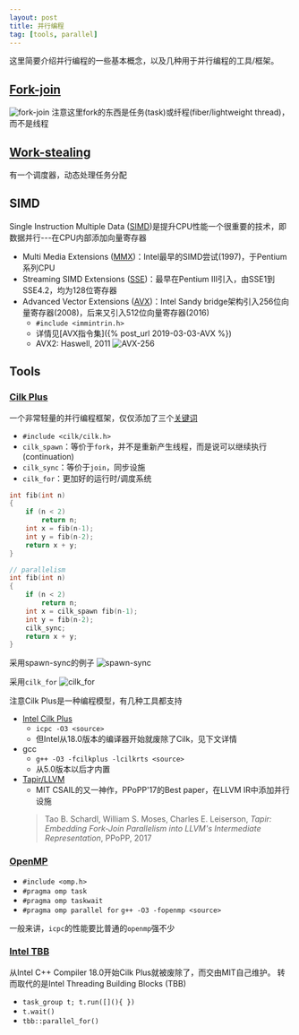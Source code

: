```yaml
---
layout: post
title: 并行编程
tag: [tools, parallel]
---
```


这里简要介绍并行编程的一些基本概念，以及几种用于并行编程的工具/框架。

<!--more-->

## [Fork-join](https://en.wikipedia.org/wiki/Fork%E2%80%93join_model)
![fork-join](https://upload.wikimedia.org/wikipedia/commons/thumb/f/f1/Fork_join.svg/400px-Fork_join.svg.png)
注意这里fork的东西是任务(task)或纤程(fiber/lightweight thread)，而不是线程

## [Work-stealing](https://en.wikipedia.org/wiki/Work_stealing)
有一个调度器，动态处理任务分配

## SIMD
Single Instruction Multiple Data ([SIMD](https://www.codingame.com/playgrounds/283/sse-avx-vectorization/what-is-sse-and-avx))是提升CPU性能一个很重要的技术，即数据并行---在CPU内部添加向量寄存器
* Multi Media Extensions ([MMX](https://en.wikipedia.org/wiki/MMX_(instruction_set)))：Intel最早的SIMD尝试(1997)，于Pentium系列CPU
* Streaming SIMD Extensions ([SSE](https://en.wikipedia.org/wiki/Streaming_SIMD_Extensions))：最早在Pentium III引入，由SSE1到SSE4.2，均为128位寄存器
* Advanced Vector Extensions ([AVX](https://en.wikipedia.org/wiki/Advanced_Vector_Extensions))：Intel Sandy bridge架构引入256位向量寄存器(2008)，后来又引入512位向量寄存器(2016)
    - `#include <immintrin.h>`
    - 详情见[AVX指令集]({% post_url 2019-03-03-AVX %})
    - AVX2: Haswell, 2011
![AVX-256](https://www.codingame.com/servlet/fileservlet?id=16426525647340)

## Tools
### [Cilk Plus](https://www.cilkplus.org/)
一个非常轻量的并行编程框架，仅仅添加了三个[关键词](https://www.cilkplus.org/tutorial-cilk-plus-keywords)
* `#include <cilk/cilk.h>`
* `cilk_spawn`：等价于`fork`，并不是重新产生线程，而是说可以继续执行(continuation)
* `cilk_sync`：等价于`join`，同步设施
* `cilk_for`：更加好的运行时/调度系统

```cpp
int fib(int n)
{
    if (n < 2)
        return n;
    int x = fib(n-1);
    int y = fib(n-2);
    return x + y;
}

// parallelism
int fib(int n)
{
    if (n < 2)
        return n;
    int x = cilk_spawn fib(n-1);
    int y = fib(n-2);
    cilk_sync;
    return x + y;
}
```

采用spawn-sync的例子
![spawn-sync](https://www.cilkplus.org/sites/cilk/images/for_cilk_spawn_dag.png)

采用`cilk_for`
![cilk_for](https://www.cilkplus.org/sites/cilk/images/cilk_for_dag.png)

注意Cilk Plus是一种编程模型，有几种工具都支持
* [Intel Cilk Plus](https://www.cilkplus.org/)
    - `icpc -O3 <source>`
    - 但Intel从18.0版本的编译器开始就废除了Cilk，见下文详情
* gcc
    - `g++ -O3 -fcilkplus -lcilkrts <source>`
    - 从5.0版本以后才内置
* [Tapir/LLVM](http://cilk.mit.edu/)
    - MIT CSAIL的又一神作，PPoPP'17的Best paper，在LLVM IR中添加并行设施
    > Tao B. Schardl, William S. Moses, Charles E. Leiserson, *Tapir: Embedding Fork-Join Parallelism into LLVM's Intermediate Representation*, PPoPP, 2017

### [OpenMP](https://www.openmp.org/)
* `#include <omp.h>`
* `#pragma omp task`
* `#pragma omp taskwait`
* `#pragma omp parallel for`
`g++ -O3 -fopenmp <source>`

一般来讲，`icpc`的性能要比普通的`openmp`强不少

### [Intel TBB](https://software.intel.com/en-us/articles/migrate-your-application-to-use-openmp-or-intelr-tbb-instead-of-intelr-cilktm-plus?_ga=2.174275746.1279103381.1550824040-508775473.1544510410)
从Intel C++ Compiler 18.0开始Cilk Plus就被废除了，而交由MIT自己维护。
转而取代的是Intel Threading Building Blocks (TBB)
* `task_group t; t.run([](){ })`
* `t.wait()`
* `tbb::parallel_for()`